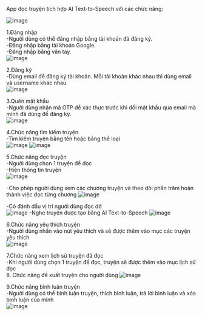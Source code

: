 
App đọc truyện tích hợp AI Text-to-Speech với các chức năng:

![image](https://github.com/user-attachments/assets/0f88304c-9c9a-456a-9c54-fb4d345c576a)

1.Đăng nhập  <br>
-Người dùng có thể đăng nhập bằng tài khoản đã đăng ký. <br>
-Đăng nhập bằng tài khoản Google. <br>
-Đăng nhập bằng vân tay. <br>
![image](https://github.com/user-attachments/assets/8105196d-113c-40fe-858d-a425ee7ca548)

2.Đăng ký <br>
-Dùng email để đăng ký tài khoản. Mỗi tài khoản khác nhau thì dùng email và username khác nhau <br>
![image](https://github.com/user-attachments/assets/17731c20-72fe-4a8d-92ce-b991e2de468c)

3.Quên mật khẩu <br>
-Người dùng nhận mã OTP để xác thực trước khi đổi mật khẩu qua email mà mình đã dùng để đăng ký. <br>
![image](https://github.com/user-attachments/assets/cf7d4e19-9a6b-4126-99d0-8a5fdc63e1ed)

4.Chức năng tìm kiếm truyện <br>
-Tìm kiếm truyện bằng tên hoặc bằng thể loại <br>
![image](https://github.com/user-attachments/assets/a50584f8-5a05-424b-bb4b-934d94a80914) ![image](https://github.com/user-attachments/assets/cc137ff3-c136-401c-90da-985744a1ab85)

5.Chức năng đọc truyện <br>
-Người dùng chọn 1 truyện để đọc <br>
-Hiện thông tin truyện <br>
![image](https://github.com/user-attachments/assets/60b5ca32-4459-4fa1-8a9f-70049e3dee07)

-Cho phép người dùng xem các chương truyện và theo dõi phần trăm hoàn thành việc đọc từng chương
![image](https://github.com/user-attachments/assets/bd588645-1cf4-419f-9e4e-6c264133acd3)

-Có đánh dấu vị trí người dùng đọc dở <br>
![image](https://github.com/user-attachments/assets/31a81c2e-47dd-42fc-a972-c545edb70bba)
-Nghe truyện được tạo bằng AI Text-to-Speech
![image](https://github.com/user-attachments/assets/12fc6507-e095-43e5-a73d-5d6c51434e11)

6.Chức năng yêu thích truyện <br>
-Người dùng nhấn vào nút yêu thích và sẽ được thêm vào mục các truyện yêu thích <br>
![image](https://github.com/user-attachments/assets/96451fda-cbb4-485a-9d5a-8ff8f39b1391)

7.Chức năng xem lịch sử truyện đã đọc <br>
-Khi người dùng chọn 1 truyện để đọc, truyện sẽ được thêm vào mục lịch sử đọc <br>
8. Chức năng đề xuất truyện cho người dùng
![image](https://github.com/user-attachments/assets/56110640-1aed-4fac-967c-1abd571f2048)

9.Chức năng bình luận truyện <br>
-Người dùng có thể bình luận truyện, thích bình luận, trả lời bình luận và xóa bình luận của mình <br>
![image](https://github.com/user-attachments/assets/96cbae21-81b3-4315-b380-245e39028814)



